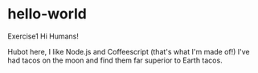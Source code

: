 # hello-world
Exercise1
Hi Humans!

Hubot here, I like Node.js and Coffeescript (that's what I'm made of!)
I've had tacos on the moon and find them far superior to Earth tacos.
